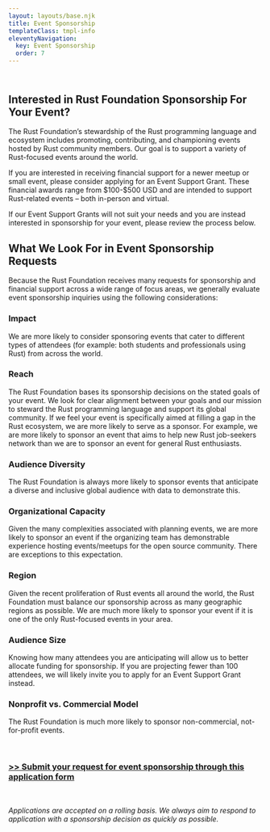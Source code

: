 ```yaml
---
layout: layouts/base.njk
title: Event Sponsorship
templateClass: tmpl-info
eleventyNavigation:
  key: Event Sponsorship
  order: 7
---
```


<section class="container event-sponsorship">
    <div class="section" style="margin-top: 4em;">
    <h1>Interested in Rust Foundation Sponsorship For Your Event?</h1>
    <p>The Rust Foundation’s stewardship of the Rust programming language and ecosystem includes promoting, contributing, and championing events hosted by Rust community members. Our goal is to support a variety of Rust-focused events around the world.</p>
    <p>If you are interested in receiving financial support for a newer meetup or small event, please consider applying for an Event Support Grant. These financial awards range from $100-$500 USD and are intended to support Rust-related events – both in-person and virtual.</p>
     <p>If our Event Support Grants will not suit your needs and you are instead interested in sponsorship for your event, please review the process below.</p></div></section>
    <section class="container event-sponsorship-details">
    <div class="section" style="margin-top: 2em;">
    <h2>What We Look For in Event Sponsorship Requests</h2>
    <p>Because the Rust Foundation receives many requests for sponsorship and financial support across a wide range of focus areas, we generally evaluate event sponsorship inquiries using the following considerations:</p>
    <h3>Impact</h3>
    <p>We are more likely to consider sponsoring events that cater to different types of attendees (for example: both students and professionals using Rust) from across the world.</p>
    <h3>Reach</h3>
    <p>The Rust Foundation bases its sponsorship decisions on the stated goals of your event. We look for clear alignment between your goals and our mission to steward the Rust programming language and support its global community. If we feel your event is specifically aimed at filling a gap in the Rust ecosystem, we are more likely to serve as a sponsor. For example, we are more likely to sponsor an event that aims to help new Rust job-seekers network than we are to sponsor an event for general Rust enthusiasts.</p>
    <h3>Audience Diversity</h3>
    <p>The Rust Foundation is always more likely to sponsor events that anticipate a diverse and inclusive global audience with data to demonstrate this.</p>
    <h3>Organizational Capacity</h3>
    <p>Given the many complexities associated with planning events, we are more likely to sponsor an event if the organizing team has demonstrable experience hosting events/meetups for the open source community. There are exceptions to this expectation.</p>
    <h3>Region</h3>
    <p>Given the recent proliferation of Rust events all around the world, the Rust Foundation must balance our sponsorship across as many geographic regions as possible. We are much more likely to sponsor your event if it is one of the only Rust-focused events in your area.</p>
    <h3>Audience Size</h3>
    <p>Knowing how many attendees you are anticipating will allow us to better allocate funding for sponsorship. If you are projecting fewer than 100 attendees, we will likely invite you to apply for an Event Support Grant instead.</p>
    <h3>Nonprofit vs. Commercial Model</h3>
    <p>The Rust Foundation is much more likely to sponsor non-commercial, not-for-profit events.</p>
    <br>
    <h3><a href="https://docs.google.com/forms/d/e/1FAIpQLSf8UfYBuHCWTORuo1bho54YG2D9sEy8a6DJIiLgBQDLUuMGzw/viewform">>> Submit your request for event sponsorship through this application form</a></h3>
    <br>
   <p><i>Applications are accepted on a rolling basis. We always aim to respond to application with a sponsorship decision as quickly as possible.</i></p></div></section>

